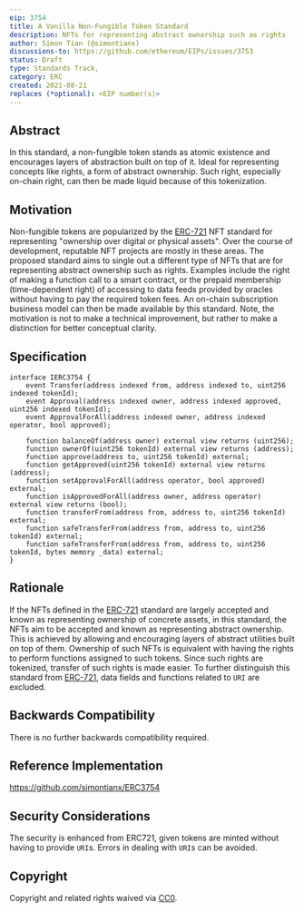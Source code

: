 ```yaml
---
eip: 3754
title: A Vanilla Non-Fungible Token Standard
description: NFTs for representing abstract ownership such as rights
author: Simon Tian (@simontianx)
discussions-to: https://github.com/ethereum/EIPs/issues/3753
status: Draft
type: Standards Track,
category: ERC
created: 2021-08-21
replaces (*optional): <EIP number(s)>
---
```


## Abstract
In this standard, a non-fungible token stands as atomic existence and encourages
layers of abstraction built on top of it. Ideal for representing concepts like
rights, a form of abstract ownership. Such right, especially on-chain right,
can then be made liquid because of this tokenization.

## Motivation
Non-fungible tokens are popularized by the [ERC-721](./eip-721.md) NFT standard
for representing "ownership over digital or physical assets". Over the course of
development, reputable NFT projects are mostly in these areas. The proposed
standard aims to single out a different type of NFTs that are for representing 
abstract ownership such as rights. Examples include the right of making a function 
call to a smart contract, or the prepaid membership (time-dependent right) of 
accessing to data feeds provided by oracles without having to pay the required 
token fees. An on-chain subscription business model can then be made available by 
this standard. Note, the motivation is not to make a technical improvement, but 
rather to make a distinction for better conceptual clarity.

## Specification
```
interface IERC3754 {
    event Transfer(address indexed from, address indexed to, uint256 indexed tokenId);
    event Approval(address indexed owner, address indexed approved, uint256 indexed tokenId);
    event ApprovalForAll(address indexed owner, address indexed operator, bool approved);

    function balanceOf(address owner) external view returns (uint256);
    function ownerOf(uint256 tokenId) external view returns (address);
    function approve(address to, uint256 tokenId) external;
    function getApproved(uint256 tokenId) external view returns (address);
    function setApprovalForAll(address operator, bool approved) external;
    function isApprovedForAll(address owner, address operator) external view returns (bool);
    function transferFrom(address from, address to, uint256 tokenId) external;
    function safeTransferFrom(address from, address to, uint256 tokenId) external;
    function safeTransferFrom(address from, address to, uint256 tokenId, bytes memory _data) external;
}
```

## Rationale
If the NFTs defined in the [ERC-721](./eip-721.md) standard are largely accepted
and known as representing ownership of concrete assets, in this standard, the
NFTs aim to be accepted and known as representing abstract ownership. This is 
achieved by allowing and encouraging layers of abstract utilities built on top 
of them. Ownership of such NFTs is equivalent with having the rights to perform 
functions assigned to such tokens. Since such rights are tokenized, transfer of 
such rights is made easier. To further distinguish this standard from [ERC-721](./eip-721.md), 
data fields and functions related to `URI` are excluded.

## Backwards Compatibility
There is no further backwards compatibility required.

## Reference Implementation
https://github.com/simontianx/ERC3754

## Security Considerations
The security is enhanced from ERC721, given tokens are minted without having to
provide `URI`s. Errors in dealing with `URI`s can be avoided.

## Copyright
Copyright and related rights waived via [CC0](https://creativecommons.org/publicdomain/zero/1.0/).
